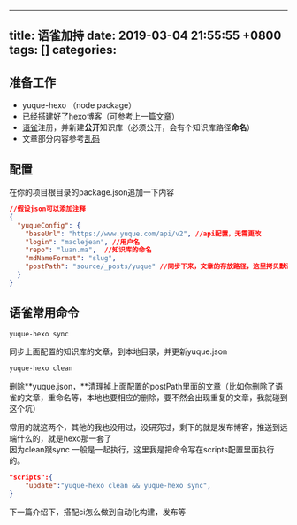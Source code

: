 
---
title: 语雀加持
date: 2019-03-04 21:55:55 +0800
tags: []
categories: 
---
<a name="88210852"></a>
## 准备工作
- yuque-hexo （node package）
- 已经搭建好了hexo博客（可参考上一篇[文章](https://maclejean.github.io/2019/02/26/yuque/config/)）
- [语雀](https://www.yuque.com/dashboard)注册，并新建**公开**知识库（必须公开，会有个知识库路径**命名**）
- 文章部分内容参考[乱码](https://luan.ma/post/yuque2blog/)
<a name="224e2ccd"></a>
## 配置
在你的项目根目录的package.json追加一下内容
```json
//假设json可以添加注释
{
  "yuqueConfig": {
    "baseUrl": "https://www.yuque.com/api/v2", //api配置，无需更改
    "login": "maclejean", //用户名
    "repo": "luan.ma",  //知识库的命名
    "mdNameFormat": "slug", 
    "postPath": "source/_posts/yuque" //同步下来，文章的存放路径，这里拷贝默认即可
  }
}
```

<a name="6f7e90ea"></a>
## 语雀常用命令

```bash
yuque-hexo sync
```
同步上面配置的知识库的文章，到本地目录，并更新yuque.json<br />

```bash
yuque-hexo clean
```
删除**yuque.json，**清理掉上面配置的postPath里面的文章（比如你删除了语雀的文章，重命名等，本地也要相应的删除，要不然会出现重复的文章，我就碰到这个坑）

常用的就这两个，其他的我也没用过，没研究过，剩下的就是发布博客，推送到远端什么的，就是hexo那一套了<br />因为clean跟sync 一般是一起执行，这里我是把命令写在scripts配置里面执行的。

```json
"scripts":{
    "update":"yuque-hexo clean && yuque-hexo sync",
}
```
下一篇介绍下，搭配ci怎么做到自动化构建，发布等

